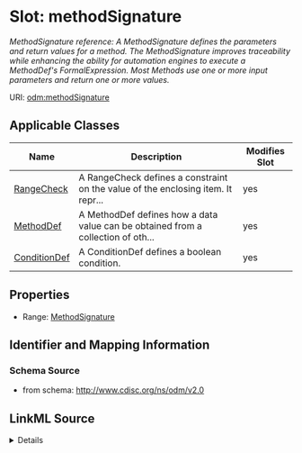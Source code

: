 # Slot: methodSignature


_MethodSignature reference: A MethodSignature defines the parameters and return values for a method. The MethodSignature improves traceability while enhancing the ability for automation engines to execute a MethodDef's FormalExpression. Most Methods use one or more input parameters and return one or more values._



URI: [odm:methodSignature](http://www.cdisc.org/ns/odm/v2.0/methodSignature)



<!-- no inheritance hierarchy -->




## Applicable Classes

| Name | Description | Modifies Slot |
| --- | --- | --- |
[RangeCheck](RangeCheck.md) | A RangeCheck defines a constraint on the value of the enclosing item. It repr... |  yes  |
[MethodDef](MethodDef.md) | A MethodDef defines how a data value can be obtained from a collection of oth... |  yes  |
[ConditionDef](ConditionDef.md) | A ConditionDef defines a boolean condition. |  yes  |







## Properties

* Range: [MethodSignature](MethodSignature.md)





## Identifier and Mapping Information







### Schema Source


* from schema: http://www.cdisc.org/ns/odm/v2.0




## LinkML Source

<details>
```yaml
name: methodSignature
description: 'MethodSignature reference: A MethodSignature defines the parameters
  and return values for a method. The MethodSignature improves traceability while
  enhancing the ability for automation engines to execute a MethodDef''s FormalExpression.
  Most Methods use one or more input parameters and return one or more values.'
from_schema: http://www.cdisc.org/ns/odm/v2.0
rank: 1000
alias: methodSignature
domain_of:
- RangeCheck
- MethodDef
- ConditionDef
range: MethodSignature

```
</details>